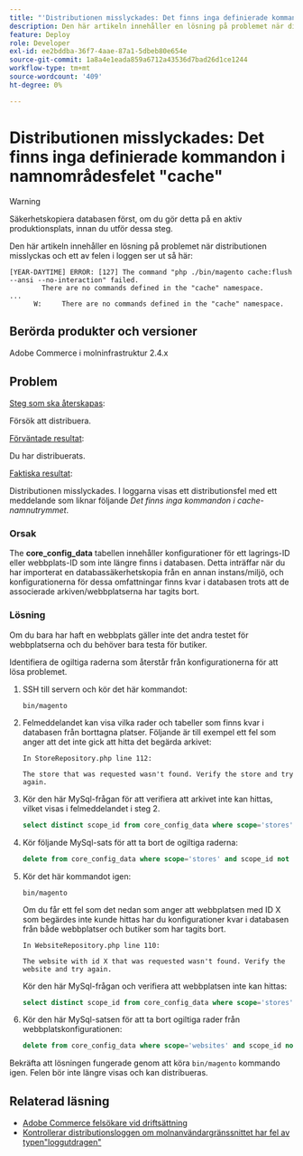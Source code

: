 ```yaml
---
title: "'Distributionen misslyckades: Det finns inga definierade kommandon i namnområdesfelet 'cache'"
description: Den här artikeln innehåller en lösning på problemet när distributionen misslyckas med följande fel **Inga kommandon har definierats i cache-namnutrymmet**.
feature: Deploy
role: Developer
exl-id: ee2bddba-36f7-4aae-87a1-5dbeb80e654e
source-git-commit: 1a8a4e1eada859a6712a43536d7bad26d1ce1244
workflow-type: tm+mt
source-wordcount: '409'
ht-degree: 0%

---
```


# Distributionen misslyckades: Det finns inga definierade kommandon i namnområdesfelet &quot;cache&quot;

>[!WARNING]
>
>Säkerhetskopiera databasen först, om du gör detta på en aktiv produktionsplats, innan du utför dessa steg.

Den här artikeln innehåller en lösning på problemet när distributionen misslyckas och ett av felen i loggen ser ut så här:

```
[YEAR-DAYTIME] ERROR: [127] The command "php ./bin/magento cache:flush --ansi --no-interaction" failed.
        There are no commands defined in the "cache" namespace.
...
      W:     There are no commands defined in the "cache" namespace.
```

## Berörda produkter och versioner

Adobe Commerce i molninfrastruktur 2.4.x

## Problem  

<u>Steg som ska återskapas</u>:

Försök att distribuera. 

<u>Förväntade resultat</u>:

Du har distribuerats.

<u>Faktiska resultat</u>:

Distributionen misslyckades. I loggarna visas ett distributionsfel med ett meddelande som liknar följande *Det finns inga kommandon i cache-namnutrymmet*.

### Orsak

The **core_config_data** tabellen innehåller konfigurationer för ett lagrings-ID eller webbplats-ID som inte längre finns i databasen. Detta inträffar när du har importerat en databassäkerhetskopia från en annan instans/miljö, och konfigurationerna för dessa omfattningar finns kvar i databasen trots att de associerade arkiven/webbplatserna har tagits bort.

### Lösning

Om du bara har haft en webbplats gäller inte det andra testet för webbplatserna och du behöver bara testa för butiker.

Identifiera de ogiltiga raderna som återstår från konfigurationerna för att lösa problemet.

1. SSH till servern och kör det här kommandot:

   `bin/magento`

1. Felmeddelandet kan visa vilka rader och tabeller som finns kvar i databasen från borttagna platser. Följande är till exempel ett fel som anger att det inte gick att hitta det begärda arkivet:

   ```...
   In StoreRepository.php line 112:
   
   The store that was requested wasn't found. Verify the store and try again.
   ```

1. Kör den här MySql-frågan för att verifiera att arkivet inte kan hittas, vilket visas i felmeddelandet i steg 2. 

   ```sql
   select distinct scope_id from core_config_data where scope='stores' and scope_id not in (select store_id from store);
   ```

1. Kör följande MySql-sats för att ta bort de ogiltiga raderna: 

   ```sql
   delete from core_config_data where scope='stores' and scope_id not in (select store_id from store); 
   ```

1. Kör det här kommandot igen:

   `bin/magento`

   Om du får ett fel som det nedan som anger att webbplatsen med ID X som begärdes inte kunde hittas har du konfigurationer kvar i databasen från både webbplatser och butiker som har tagits bort.

   ```
   In WebsiteRepository.php line 110:
   
   The website with id X that was requested wasn't found. Verify the website and try again.
   ```

   Kör den här MySql-frågan och verifiera att webbplatsen inte kan hittas:

   ```sql
   select distinct scope_id from core_config_data where scope='stores' and scope_id not in (select store_id from store);
   ```

1. Kör den här MySql-satsen för att ta bort ogiltiga rader från webbplatskonfigurationen:

   ```sql
   delete from core_config_data where scope='websites' and scope_id not in (select website_id from store_website);
   ```

Bekräfta att lösningen fungerade genom att köra `bin/magento` kommando igen. Felen bör inte längre visas och kan distribueras.

## Relaterad läsning

* [Adobe Commerce felsökare vid driftsättning](/docs/commerce-knowledge-base/kb/troubleshooting/deployment/magento-deployment-troubleshooter.html)
* [Kontrollerar distributionsloggen om molnanvändargränssnittet har fel av typen&quot;loggutdragen&quot;](/docs/commerce-knowledge-base/kb/troubleshooting/miscellaneous/checking-deployment-log-if-the-cloud-ui-shows-log-snipped-error.html)
